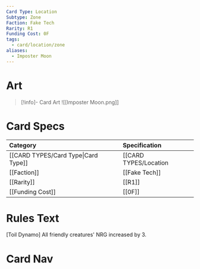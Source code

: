 ```yaml
---
Card Type: Location
Subtype: Zone
Faction: Fake Tech
Rarity: R1
Funding Cost: 0F
tags:
  - card/location/zone
aliases:
  - Imposter Moon
---
```

# Art

> [!info]- Card Art
> ![[Imposter Moon.png]]

# Card Specs

| Category | Specification| 
| :--- | :--- |
| [[CARD TYPES/Card Type\|Card Type]] | [[CARD TYPES/Location|Location]] - [[Zone]] |  
| [[Faction]] | [[Fake Tech]] | 
| [[Rarity]] | [[R1]] |  
| [[Funding Cost]] | [[0F]] | 

# Rules Text  

[Toil Dynamo] All friendly creatures' NRG increased by 3.  

# Card Nav


